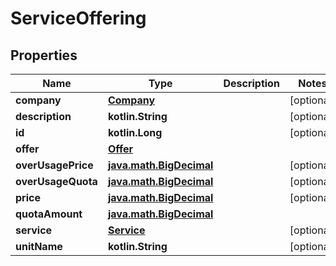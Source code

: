 
# ServiceOffering

## Properties
Name | Type | Description | Notes
------------ | ------------- | ------------- | -------------
**company** | [**Company**](Company.md) |  |  [optional]
**description** | **kotlin.String** |  |  [optional]
**id** | **kotlin.Long** |  |  [optional]
**offer** | [**Offer**](Offer.md) |  | 
**overUsagePrice** | [**java.math.BigDecimal**](java.math.BigDecimal.md) |  |  [optional]
**overUsageQuota** | [**java.math.BigDecimal**](java.math.BigDecimal.md) |  |  [optional]
**price** | [**java.math.BigDecimal**](java.math.BigDecimal.md) |  |  [optional]
**quotaAmount** | [**java.math.BigDecimal**](java.math.BigDecimal.md) |  | 
**service** | [**Service**](Service.md) |  |  [optional]
**unitName** | **kotlin.String** |  |  [optional]




